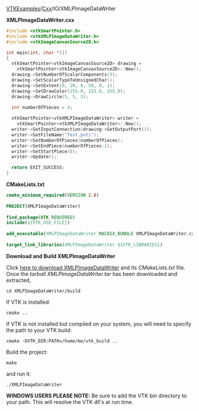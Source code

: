 [VTKExamples](/home/)/[Cxx](/Cxx)/IO/XMLPImageDataWriter

**XMLPImageDataWriter.cxx**
```c++
#include <vtkSmartPointer.h>
#include <vtkXMLPImageDataWriter.h>
#include <vtkImageCanvasSource2D.h>

int main(int, char *[])
{
  vtkSmartPointer<vtkImageCanvasSource2D> drawing =
    vtkSmartPointer<vtkImageCanvasSource2D>::New();
  drawing->SetNumberOfScalarComponents(3);
  drawing->SetScalarTypeToUnsignedChar();
  drawing->SetExtent(0, 20, 0, 50, 0, 1);
  drawing->SetDrawColor(255.0, 255.0, 255.0);
  drawing->DrawCircle(5, 5, 3);

  int numberOfPieces = 4;
  
  vtkSmartPointer<vtkXMLPImageDataWriter> writer =
    vtkSmartPointer<vtkXMLPImageDataWriter>::New();
  writer->SetInputConnection(drawing->GetOutputPort());
  writer->SetFileName("Test.pvti");
  writer->SetNumberOfPieces(numberOfPieces);
  writer->SetEndPiece(numberOfPieces-1);
  writer->SetStartPiece(0);
  writer->Update();

  return EXIT_SUCCESS;
}
```
**CMakeLists.txt**
```cmake
cmake_minimum_required(VERSION 2.8)
 
PROJECT(XMLPImageDataWriter)
 
find_package(VTK REQUIRED)
include(${VTK_USE_FILE})
 
add_executable(XMLPImageDataWriter MACOSX_BUNDLE XMLPImageDataWriter.cxx)
 
target_link_libraries(XMLPImageDataWriter ${VTK_LIBRARIES})
```

**Download and Build XMLPImageDataWriter**

Click [here to download XMLPImageDataWriter](https://github.com/lorensen/VTKWikiExamplesTarballs/raw/master/XMLPImageDataWriter.tar) and its *CMakeLists.txt* file.
Once the *tarball XMLPImageDataWriter.tar* has been downloaded and extracted,
```
cd XMLPImageDataWriter/build 
```
If VTK is installed:
```
cmake ..
```
If VTK is not installed but compiled on your system, you will need to specify the path to your VTK build:
```
cmake -DVTK_DIR:PATH=/home/me/vtk_build ..
```
Build the project:
```
make
```
and run it:
```
./XMLPImageDataWriter
```
**WINDOWS USERS PLEASE NOTE:** Be sure to add the VTK bin directory to your path. This will resolve the VTK dll's at run time.

